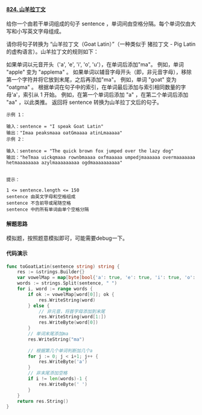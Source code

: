 #### [824. 山羊拉丁文](https://leetcode-cn.com/problems/goat-latin/)

给你一个由若干单词组成的句子 sentence ，单词间由空格分隔。每个单词仅由大写和小写英文字母组成。

请你将句子转换为 “山羊拉丁文（Goat Latin）”（一种类似于 猪拉丁文 - Pig Latin 的虚构语言）。山羊拉丁文的规则如下：

如果单词以元音开头（'a', 'e', 'i', 'o', 'u'），在单词后添加"ma"。
例如，单词 "apple" 变为 "applema" 。
如果单词以辅音字母开头（即，非元音字母），移除第一个字符并将它放到末尾，之后再添加"ma"。
例如，单词 "goat" 变为 "oatgma" 。
根据单词在句子中的索引，在单词最后添加与索引相同数量的字母'a'，索引从 1 开始。
例如，在第一个单词后添加 "a" ，在第二个单词后添加 "aa" ，以此类推。
返回将 sentence 转换为山羊拉丁文后的句子。

 

```
示例 1：

输入：sentence = "I speak Goat Latin"
输出："Imaa peaksmaaa oatGmaaaa atinLmaaaaa"
示例 2：

输入：sentence = "The quick brown fox jumped over the lazy dog"
输出："heTmaa uickqmaaa rownbmaaaa oxfmaaaaa umpedjmaaaaaa overmaaaaaaa hetmaaaaaaaa azylmaaaaaaaaa ogdmaaaaaaaaaa"


提示：

1 <= sentence.length <= 150
sentence 由英文字母和空格组成
sentence 不含前导或尾随空格
sentence 中的所有单词由单个空格分隔
```



#### 解题思路

模拟题，按照题意模拟即可，可能需要debug一下。

#### 代码演示

```go
func toGoatLatin(sentence string) string {
	res := &strings.Builder{}
	var vowelMap = map[byte]bool{'a': true, 'e': true, 'i': true, 'o': true, 'u': true, 'A': true, 'E': true, 'I': true, 'O': true, 'U': true}
	words := strings.Split(sentence, " ")
	for i, word := range words {
		if ok := vowelMap[word[0]]; ok {
			res.WriteString(word)
		} else {
			// 非元音，将首字母添加到末尾
			res.WriteString(word[1:])
			res.WriteByte(word[0])
		}
		// 单词末尾添加ma
		res.WriteString("ma")
		
		// 根据第几个单词判断加几个a
		for j := 0; j < i+1; j++ {
			res.WriteByte('a')
		}
		// 非末尾添加空格
		if i != len(words)-1 {
			res.WriteByte(' ')
		}
	}
	return res.String()
}
```

